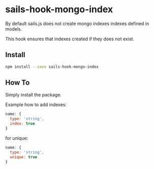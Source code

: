 # sails-hook-mongo-index

By default sails.js does not create mongo indexes indexes defined in models.
  
This hook ensures that indexes created if they does not exist.

## Install
````bash
npm install --save sails-hook-mongo-index
````

## How To
Simply install the package.

Example how to add indexes:

````js
name: {
  type: 'string',
  index: true
}
````

for unique:
````js
name: {
  type: 'string',
  unique: true
}
````